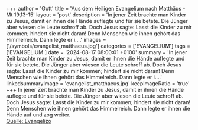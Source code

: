 +++
author = 'Gott'
title = 'Aus dem Heiligen Evangelium nach Matthäus - Mt 19,13-15'
layout = 'post'
description = 'In jener Zeit brachte man Kinder zu Jesus, damit er ihnen die Hände auflegte und für sie betete. Die Jünger aber wiesen die Leute schroff ab. Doch Jesus sagte: Lasst die Kinder zu mir kommen; hindert sie nicht daran! Denn Menschen wie ihnen gehört das Himmelreich. Dann legte er i....'
images = ['/symbols/evangelist_matthaeus.jpg']
categories = ['EVANGELIUM']
tags = ['EVANGELIUM']
date = '2024-08-17 08:00:01 +0100'
summary = 'In jener Zeit brachte man Kinder zu Jesus, damit er ihnen die Hände auflegte und für sie betete. Die Jünger aber wiesen die Leute schroff ab. Doch Jesus sagte: Lasst die Kinder zu mir kommen; hindert sie nicht daran! Denn Menschen wie ihnen gehört das Himmelreich. Dann legte er i....'
linkedsummaryImage = 'evangelist_matthaeus.jpg'
keepImageRatio = 'true'
+++
In jener Zeit brachte man Kinder zu Jesus, damit er ihnen die Hände auflegte und für sie betete. Die Jünger aber wiesen die Leute schroff ab.
Doch Jesus sagte: Lasst die Kinder zu mir kommen; hindert sie nicht daran! Denn Menschen wie ihnen gehört das Himmelreich.
Dann legte er ihnen die Hände auf und zog weiter.<!--more--><br> [Quelle: Evangelizo](https://evangeliumtagfuertag.org/DE/gospel)